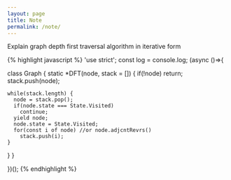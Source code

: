 ```yaml
---
layout: page
title: Note
permalink: /note/
---
```


Explain graph depth first traversal algorithm in iterative form

{% highlight javascript %}
'use strict'; const log = console.log; (async ()=>{

class Graph {
  static *DFT(node, stack = []) {
    if(!node)
      return;
    stack.push(node);

    while(stack.length) {
      node = stack.pop();
      if(node.state === State.Visited)
        continue;
      yield node;
      node.state = State.Visited;
      for(const i of node) //or node.adjcntRevrs()
        stack.push(i);
    }
  }
}

})();
{% endhighlight %}
